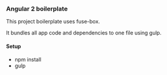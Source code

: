 ### Angular 2 boilerplate
This project boilerplate uses fuse-box.

It bundles all app code and dependencies to one file using gulp.

#### Setup
* npm install
* gulp